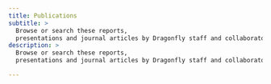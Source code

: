 ```yaml
---
title: Publications
subtitle: >
  Browse or search these reports,
  presentations and journal articles by Dragonfly staff and collaborators.
description: >
  Browse or search these reports,
  presentations and journal articles by Dragonfly staff and collaborators.

---
```

